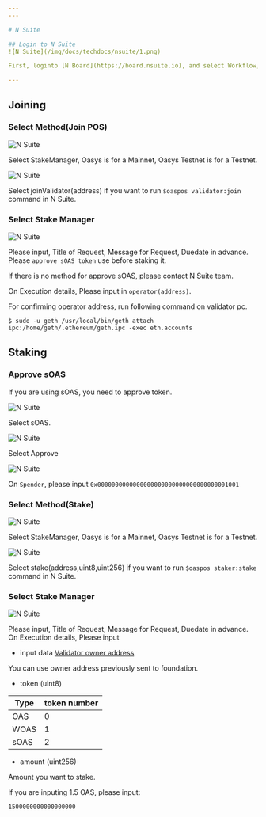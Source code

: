 ```yaml
---
---

# N Suite

## Login to N Suite 
![N Suite](/img/docs/techdocs/nsuite/1.png)

First, loginto [N Board](https://board.nsuite.io), and select Workflow, New Request and Contract method. 

---
```

## Joining


### Select Method(Join POS)

![N Suite](/img/docs/techdocs/nsuite/2.png)

Select StakeManager, Oasys is for a Mainnet, Oasys Testnet is for a Testnet.

![N Suite](/img/docs/techdocs/nsuite/join.png)

Select joinValidator(address) if you want to run `$oaspos validator:join` command in N Suite.

### Select Stake Manager

![N Suite](/img/docs/techdocs/nsuite/4.png)

Please input, Title of Request, Message for Request, Duedate in advance.
Please `approve sOAS token` use before staking it. 

If there is no method for approve sOAS, please contact N Suite team. 

On Execution details, Please input [](/docs/techdocs/wallet/1-2) in `operator(address)`.


For confirming operator address, run following command on validator pc.

```
$ sudo -u geth /usr/local/bin/geth attach ipc:/home/geth/.ethereum/geth.ipc -exec eth.accounts
```

## Staking

### Approve sOAS 

If you are using sOAS, you need to approve token. 

![N Suite](/img/docs/techdocs/nsuite/soas.png)

Select sOAS.

![N Suite](/img/docs/techdocs/nsuite/approve.png)

Select Approve

![N Suite](/img/docs/techdocs/nsuite/spend.png)

On `Spender`, please input `0x0000000000000000000000000000000000001001`

### Select Method(Stake)

![N Suite](/img/docs/techdocs/nsuite/2.png)

Select StakeManager, Oasys is for a Mainnet, Oasys Testnet is for a Testnet.

![N Suite](/img/docs/techdocs/nsuite/stake.png)

Select stake(address,uint8,uint256) if you want to run `$oaspos staker:stake` command in N Suite.

### Select Stake Manager

![N Suite](/img/docs/techdocs/nsuite/stake2.png)

Please input, Title of Request, Message for Request, Duedate in advance.
On Execution details, Please input 

- input data [Validator owner address](/docs/techdocs/wallet/1-2)

You can use owner address previously sent to foundation.

- token (uint8)

| Type | token number |
|-----------|-----------|
| OAS| 0 |
| WOAS| 1 |
| sOAS| 2 |


- amount (uint256)

Amount you want to stake. 

If you are inputing 1.5 OAS, please input: 

```
1500000000000000000
```